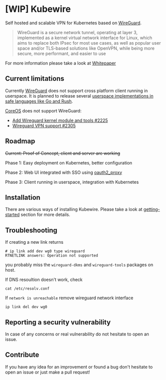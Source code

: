 # [WIP] Kubewire

Self hosted and scalable VPN for Kubernetes based on [WireGuard](https://www.wireguard.com).

> WireGuard is a secure network tunnel, operating at layer 3, implemented as a kernel virtual network
> interface for Linux, which aims to replace both IPsec for most use cases, as well as popular user space and/or
> TLS-based solutions like OpenVPN, while being more secure, more performant, and easier to use
    
For more information please take a look at [Whitepaper](https://www.wireguard.com/papers/wireguard.pdf)    
    
## Current limitations

Currently [WireGuard](https://www.wireguard.com) does not support cross platform client running in userspace.
It is planned to release several [userspace implementations in safe languages like Go and Rush](https://www.wireguard.com/xplatform/).

[CoreOS](https://coreos.com/) does not support WireGuard:
- [Add Wireguard kernel module and tools #2225](https://github.com/coreos/bugs/issues/2225) 
- [Wireguard VPN support #2305](https://github.com/coreos/bugs/issues/2305) 

## Roadmap

~~Current: Proof of Concept, client and server are working~~

Phase 1: Easy deployment on Kubernetes, better configuration

Phase 2: Web UI integrated with SSO using [oauth2_proxy](https://github.com/bitly/oauth2_proxy)

Phase 3: Client running in userspace, integration with Kubernetes

## Installation 

There are various ways of installing Kubewire.
Please take a look at [getting-started](getting-started.md) section for more details.

## Troubleshooting

If creating a new link returns

    # ip link add dev wg0 type wireguard
    RTNETLINK answers: Operation not supported

you probably miss the `wireguard-dkms` and `wireguard-tools` packages on host.


If DNS resoultion doesn't work, check

    cat /etc/resolv.conf
    
    
If `network is unreachable` remove wireguard network interface

    ip link del dev wg0    

## Reporting a security vulnerability

In case of any concerns or real vulnerability do not hesitate to open an issue.

## Contribute

If you have any idea for an improvement or found a bug don't hesitate to open an issue or just make a pull request!




